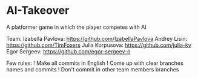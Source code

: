 # AI-Takeover
A platformer game in which the player competes with AI 

Team:
Izabella Pavlova: https://github.com/IzabellaPavlova
Andrey Lisin: https://github.com/TimFoxers
Julia Korpusova: https://github.com/julia-kv
Egor Sergeev: https://github.com/egor-sergeev-n

Few rules:
! Make all commits in English
! Come up with clear branches names and commits
! Don't commit in other team members branches
